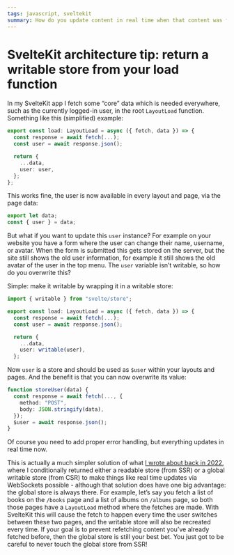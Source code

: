 ```yaml
---
tags: javascript, sveltekit
summary: How do you update content in real time when that content was fetched from the layout’s load function?
---
```


# SvelteKit architecture tip: return a writable store from your load function

In my SvelteKit app I fetch some “core” data which is needed everywhere, such as the currently logged-in user, in the root `LayoutLoad` function. Something like this (simplified) example:

```typescript
export const load: LayoutLoad = async ({ fetch, data }) => {
  const response = await fetch(...);
  const user = await response.json();

  return {
    ...data,
    user: user,
  };
};
```

This works fine, the user is now available in every layout and page, via the page data:

```typescript
export let data;
const { user } = data;
```

But what if you want to update this `user` instance? For example on your website you have a form where the user can change their name, username, or avatar. When the form is submitted this gets stored on the server, but the site still shows the old user information, for example it still shows the old avatar of the user in the top menu. The `user` variable isn’t writable, so how do you overwrite this?

Simple: make it writable by wrapping it in a writable store:

```typescript
import { writable } from "svelte/store";

export const load: LayoutLoad = async ({ fetch, data }) => {
  const response = await fetch(...);
  const user = await response.json();

  return {
    ...data,
    user: writable(user),
  };
```

Now `user` is a store and should be used as `$user` within your layouts and pages. And the benefit is that you can now overwrite its value:

```typescript
function storeUser(data) {
  const response = await fetch(..., { 
    method: "POST", 
    body: JSON.stringify(data),
  });
  $user = await response.json();
}
```

Of course you need to add proper error handling, but everything updates in real time now.

This is actually a much simpler solution of what [I wrote about back in 2022](/articles/2022/sveltekit-architecture/), where I conditionally returned either a readable store (from SSR) or a global writable store (from CSR) to make things like real time updates via WebSockets possible - although that solution does have one big advantage: the global store is always there. For example, let’s say you fetch a list of books on the `/books` page and a list of albums on `/albums` page, so both those pages have a `LayoutLoad` method where the fetches are made. With SvelteKit this will cause the fetch to happen every time the user switches between these two pages, and the writable store will also be recreated every time. If your goal is to prevent refetching content you’ve already fetched before, then the global store is still your best bet. You just got to be careful to never touch the global store from SSR!